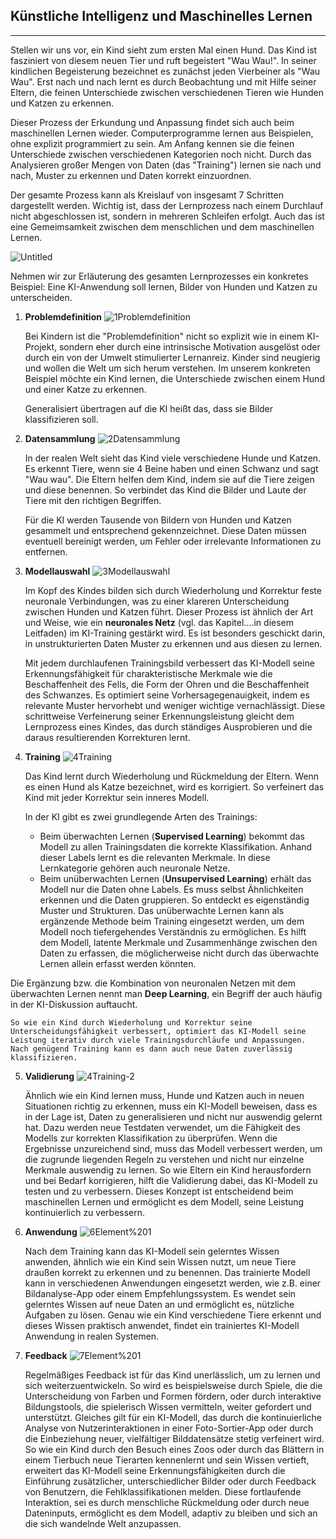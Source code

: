 ## Künstliche Intelligenz und Maschinelles Lernen
---
Stellen wir uns vor, ein Kind sieht zum ersten Mal einen Hund. Das Kind ist fasziniert von diesem neuen Tier und ruft begeistert "Wau Wau!". In seiner kindlichen Begeisterung bezeichnet es zunächst jeden Vierbeiner als "Wau Wau". Erst nach und nach lernt es durch Beobachtung und mit Hilfe seiner Eltern, die feinen Unterschiede zwischen verschiedenen Tieren wie Hunden und Katzen zu erkennen.

Dieser Prozess der Erkundung und Anpassung findet sich auch beim maschinellen Lernen wieder. Computerprogramme lernen aus Beispielen, ohne explizit programmiert zu sein. Am Anfang kennen sie die feinen Unterschiede zwischen verschiedenen Kategorien noch nicht. Durch das Analysieren großer Mengen von Daten (das "Training") lernen sie nach und nach, Muster zu erkennen und Daten korrekt einzuordnen.

Der gesamte Prozess kann als Kreislauf von insgesamt 7 Schritten dargestellt werden. Wichtig ist, dass der Lernprozess nach einem Durchlauf nicht abgeschlossen ist, sondern in mehreren Schleifen erfolgt. Auch das ist eine Gemeimsamkeit zwischen dem menschlichen und dem maschinellen Lernen.

![Untitled](https://github.com/cogneon/lernos-ai/assets/103177958/c6f99baf-f369-46a9-89ba-9d926cead4b6)

Nehmen wir zur Erläuterung des gesamten Lernprozesses ein konkretes Beispiel: Eine KI-Anwendung soll lernen, Bilder von Hunden und Katzen zu unterscheiden.

1. **Problemdefinition**
![1Problemdefinition](https://github.com/cogneon/lernos-ai/assets/103177958/e2168005-5088-4823-9cbc-ff1edde95549)

    Bei Kindern ist die "Problemdefinition" nicht so explizit wie in einem KI-Projekt, sondern eher durch eine intrinsische Motivation ausgelöst oder durch ein von der Umwelt stimulierter Lernanreiz. Kinder sind neugierig und wollen die Welt um sich herum verstehen. Im unserem konkreten Beispiel möchte ein Kind lernen, die Unterschiede zwischen einem Hund und einer Katze zu erkennen.
    
    Generalisiert übertragen auf die KI heißt das, dass sie Bilder klassifizieren soll.
    
1. **Datensammlung**
![2Datensammlung](https://github.com/cogneon/lernos-ai/assets/103177958/523890b5-0afa-4ae3-b4a0-2b9207b419be)
    
    In der realen Welt sieht das Kind viele verschiedene Hunde und Katzen. Es erkennt Tiere, wenn sie 4 Beine haben und einen Schwanz und sagt "Wau wau". Die Eltern helfen dem Kind, indem sie auf die Tiere zeigen und diese benennen. So verbindet das Kind die Bilder und Laute der Tiere mit den richtigen Begriffen.
    
    Für die KI werden Tausende von Bildern von Hunden und Katzen gesammelt und entsprechend gekennzeichnet. Diese Daten müssen eventuell bereinigt werden, um Fehler oder irrelevante Informationen zu entfernen.
    
2. **Modellauswahl**
    ![3Modellauswahl](https://github.com/cogneon/lernos-ai/assets/103177958/d61764b2-6c47-4560-8bc0-4c33d5347d07)

    Im Kopf des Kindes bilden sich durch Wiederholung und Korrektur feste neuronale Verbindungen, was zu einer klareren Unterscheidung zwischen Hunden und Katzen führt. Dieser Prozess ist ähnlich der Art und Weise, wie ein **neuronales Netz** (vgl. das Kapitel....in diesem Leitfaden) im KI-Training gestärkt wird. Es ist besonders geschickt darin, in unstrukturierten Daten Muster zu erkennen und aus diesen zu lernen.
    
    Mit jedem durchlaufenen Trainingsbild verbessert das KI-Modell seine Erkennungsfähigkeit für charakteristische Merkmale wie die Beschaffenheit des Fells, die Form der Ohren und die Beschaffenheit des Schwanzes. Es optimiert seine Vorhersagegenauigkeit, indem es relevante Muster hervorhebt und weniger wichtige vernachlässigt. Diese schrittweise Verfeinerung seiner Erkennungsleistung gleicht dem Lernprozess eines Kindes, das durch ständiges Ausprobieren und die daraus resultierenden Korrekturen lernt.
    
3. **Training**
   ![4Training](https://github.com/cogneon/lernos-ai/assets/103177958/a019a565-dea9-46f8-9b50-4c92f9fb0ba5)
 
    Das Kind lernt durch Wiederholung und Rückmeldung der Eltern. Wenn es einen Hund als Katze bezeichnet, wird es korrigiert. So verfeinert das Kind mit jeder Korrektur sein inneres Modell.
    
    In der KI gibt es zwei grundlegende Arten des Trainings:
    
    - Beim überwachten Lernen (**Supervised Learning**) bekommt das Modell zu allen Trainingsdaten die korrekte Klassifikation. Anhand dieser Labels lernt es die relevanten Merkmale. In diese Lernkategorie gehören auch neuronale Netze.
    - Beim unüberwachten Lernen (**Unsupervised Learning**) erhält das Modell nur die Daten ohne Labels. Es muss selbst Ähnlichkeiten erkennen und die Daten gruppieren. So entdeckt es eigenständig Muster und Strukturen. Das unüberwachte Lernen kann als ergänzende Methode beim Training eingesetzt werden, um dem Modell noch tiefergehendes Verständnis zu ermöglichen. Es hilft dem Modell, latente Merkmale und Zusammenhänge zwischen den Daten zu erfassen, die möglicherweise nicht durch das überwachte Lernen allein erfasst werden könnten.
      
Die Ergänzung bzw. die Kombination von neuronalen Netzen mit dem überwachten Lernen nennt man **Deep Learning**, ein Begriff der auch häufig in der KI-Diskussion auftaucht.
    
    So wie ein Kind durch Wiederholung und Korrektur seine Unterscheidungsfähigkeit verbessert, optimiert das KI-Modell seine Leistung iterativ durch viele Trainingsdurchläufe und Anpassungen. Nach genügend Training kann es dann auch neue Daten zuverlässig klassifizieren.
   
    
5. **Validierung**
 ![4Training-2](https://github.com/cogneon/lernos-ai/assets/103177958/1ac42e19-89ae-4448-b6a8-c607bc97167b)
   
    Ähnlich wie ein Kind lernen muss, Hunde und Katzen auch in neuen Situationen richtig zu erkennen, muss ein KI-Modell beweisen, dass es in der Lage ist, Daten zu generalisieren und nicht nur auswendig gelernt hat. Dazu werden neue Testdaten verwendet, um die Fähigkeit des Modells zur korrekten Klassifikation zu überprüfen. Wenn die Ergebnisse unzureichend sind, muss das Modell verbessert werden, um die zugrunde liegenden Regeln zu verstehen und nicht nur einzelne Merkmale auswendig zu lernen. So wie Eltern ein Kind herausfordern und bei Bedarf korrigieren, hilft die Validierung dabei, das KI-Modell zu testen und zu verbessern. Dieses Konzept ist entscheidend beim maschinellen Lernen und ermöglicht es dem Modell, seine Leistung kontinuierlich zu verbessern.
    
6. **Anwendung**
![6Element%201](https://github.com/cogneon/lernos-ai/assets/103177958/6e6a7d42-3dec-44bb-8d59-b14ef51c4811)
    
    Nach dem Training kann das KI-Modell sein gelerntes Wissen anwenden, ähnlich wie ein Kind sein Wissen nutzt, um neue Tiere draußen korrekt zu erkennen und zu benennen. Das trainierte Modell kann in verschiedenen Anwendungen eingesetzt werden, wie z.B. einer Bildanalyse-App oder einem Empfehlungssystem. Es wendet sein gelerntes Wissen auf neue Daten an und ermöglicht es, nützliche Aufgaben zu lösen. Genau wie ein Kind verschiedene Tiere erkennt und dieses Wissen praktisch anwendet, findet ein trainiertes KI-Modell Anwendung in realen Systemen.
    
7. **Feedback**
![7Element%201](https://github.com/cogneon/lernos-ai/assets/103177958/62da92d4-ceb0-436a-b897-167b3c9d5ec2)
    
    Regelmäßiges Feedback ist für das Kind unerlässlich, um zu lernen und sich weiterzuentwickeln. So wird es beispielsweise durch Spiele, die die Unterscheidung von Farben und Formen fördern, oder durch interaktive Bildungstools, die spielerisch Wissen vermitteln, weiter gefordert und unterstützt. Gleiches gilt für ein KI-Modell, das durch die kontinuierliche Analyse von Nutzerinteraktionen in einer Foto-Sortier-App oder durch die Einbeziehung neuer, vielfältiger Bilddatensätze stetig verfeinert wird. So wie ein Kind durch den Besuch eines Zoos oder durch das Blättern in einem Tierbuch neue Tierarten kennenlernt und sein Wissen vertieft, erweitert das KI-Modell seine Erkennungsfähigkeiten durch die Einführung zusätzlicher, unterschiedlicher Bilder oder durch Feedback von Benutzern, die Fehlklassifikationen melden. Diese fortlaufende Interaktion, sei es durch menschliche Rückmeldung oder durch neue Dateninputs, ermöglicht es dem Modell, adaptiv zu bleiben und sich an die sich wandelnde Welt anzupassen.
